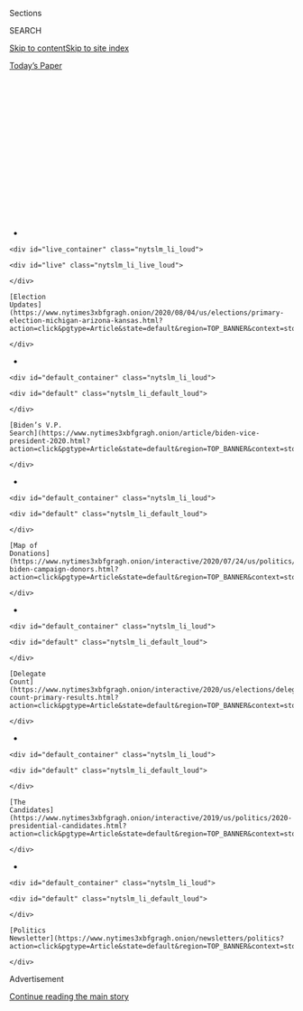 <div id="app">

<div>

<div>

<div>

<div class="NYTAppHideMasthead css-1q2w90k e1suatyy0">

<div class="section css-ui9rw0 e1suatyy2">

<div class="css-eph4ug er09x8g0">

<div class="css-6n7j50">

</div>

<span class="css-1dv1kvn">Sections</span>

<div class="css-10488qs">

<span class="css-1dv1kvn">SEARCH</span>

</div>

[Skip to content](#site-content)[Skip to site
index](#site-index)

</div>

<div class="css-10698na e1huz5gh0">

</div>

</div>

<div id="masthead-bar-one" class="section hasLinks css-15hmgas e1csuq9d3">

<div class="css-uqyvli e1csuq9d0">

</div>

<div class="css-1uqjmks e1csuq9d1">

</div>

<div class="css-9e9ivx">

[](https://myaccount.nytimes3xbfgragh.onion/auth/login?response_type=cookie&client_id=vi)

</div>

<div class="css-1bvtpon e1csuq9d2">

[Today’s
Paper](https://www.nytimes3xbfgragh.onion/section/todayspaper)

</div>

</div>

</div>

</div>

<div data-aria-hidden="false">

<div id="site-content" data-role="main">

<div>

<div class="css-1aor85t" style="opacity:0.000000001;z-index:-1;visibility:hidden">

<div class="css-1hqnpie">

<div class="css-epjblv">

<span class="css-17xtcya">[The
Upshot](/section/upshot)</span><span class="css-x15j1o">|</span><span class="css-fwqvlz">In
Poll, Trump Falls Far Behind Biden in Six Key Battleground
States</span>

</div>

<div class="css-k008qs">

<div class="css-1iwv8en">

<span class="css-18z7m18"></span>

<div>

</div>

</div>

<span class="css-1n6z4y">https://nyti.ms/2CCmZhz</span>

<div class="css-1705lsu">

<div class="css-4xjgmj">

<div class="css-4skfbu" data-role="toolbar" data-aria-label="Social Media Share buttons, Save button, and Comments Panel with current comment count" data-testid="share-tools">

  - 
  - 
  - 
  - 
    
    <div class="css-6n7j50">
    
    </div>

  - 
  - 

</div>

</div>

</div>

</div>

</div>

</div>

<div id="NYT_TOP_BANNER_REGION" class="css-13pd83m">

<div>

<div id="styln-elections-notifications-menu" class="section interactive-content interactive-size-medium css-1edisqu">

<div class="css-17ih8de interactive-body">

<div class="nytslm_innerContainer" data-aria-live="polite">

<div class="nytslm_title">

</div>

  - 
    
    <div id="live_container" class="nytslm_li_loud">
    
    <div id="live" class="nytslm_li_live_loud">
    
    </div>
    
    [Election
    Updates](https://www.nytimes3xbfgragh.onion/2020/08/04/us/elections/primary-election-michigan-arizona-kansas.html?action=click&pgtype=Article&state=default&region=TOP_BANNER&context=storylines_menu)
    
    </div>

  - 
    
    <div id="default_container" class="nytslm_li_loud">
    
    <div id="default" class="nytslm_li_default_loud">
    
    </div>
    
    [Biden’s V.P.
    Search](https://www.nytimes3xbfgragh.onion/article/biden-vice-president-2020.html?action=click&pgtype=Article&state=default&region=TOP_BANNER&context=storylines_menu)
    
    </div>

  - 
    
    <div id="default_container" class="nytslm_li_loud">
    
    <div id="default" class="nytslm_li_default_loud">
    
    </div>
    
    [Map of
    Donations](https://www.nytimes3xbfgragh.onion/interactive/2020/07/24/us/politics/trump-biden-campaign-donors.html?action=click&pgtype=Article&state=default&region=TOP_BANNER&context=storylines_menu)
    
    </div>

  - 
    
    <div id="default_container" class="nytslm_li_loud">
    
    <div id="default" class="nytslm_li_default_loud">
    
    </div>
    
    [Delegate
    Count](https://www.nytimes3xbfgragh.onion/interactive/2020/us/elections/delegate-count-primary-results.html?action=click&pgtype=Article&state=default&region=TOP_BANNER&context=storylines_menu)
    
    </div>

  - 
    
    <div id="default_container" class="nytslm_li_loud">
    
    <div id="default" class="nytslm_li_default_loud">
    
    </div>
    
    [The
    Candidates](https://www.nytimes3xbfgragh.onion/interactive/2019/us/politics/2020-presidential-candidates.html?action=click&pgtype=Article&state=default&region=TOP_BANNER&context=storylines_menu)
    
    </div>

  - 
    
    <div id="default_container" class="nytslm_li_loud">
    
    <div id="default" class="nytslm_li_default_loud">
    
    </div>
    
    [Politics
    Newsletter](https://www.nytimes3xbfgragh.onion/newsletters/politics?action=click&pgtype=Article&state=default&region=TOP_BANNER&context=storylines_menu)
    
    </div>

</div>

</div>

</div>

</div>

</div>

<div id="top-wrapper" class="css-1sy8kpn">

<div id="top-slug" class="css-l9onyx">

Advertisement

</div>

[Continue reading the main
story](#after-top)

<div class="ad top-wrapper" style="text-align:center;height:100%;display:block;min-height:250px">

<div id="top" class="place-ad" data-position="top" data-size-key="top">

</div>

</div>

<div id="after-top">

</div>

</div>

<div>

<div class="css-v5btjw etb61u70">

<div class="css-h03alg etb61u71">

Upshot

</div>

</div>

<div id="sponsor-wrapper" class="css-1hyfx7x">

<div id="sponsor-slug" class="css-19vbshk">

Supported by

</div>

[Continue reading the main
story](#after-sponsor)

<div id="sponsor" class="ad sponsor-wrapper" style="text-align:center;height:100%;display:block">

</div>

<div id="after-sponsor">

</div>

</div>

<div class="css-186x18t">

</div>

<div class="css-1vkm6nb ehdk2mb0">

# In Poll, Trump Falls Far Behind Biden in Six Key Battleground States

</div>

Dwindling white support for the president leads to a deficit of at least
six points in each state.

<div class="css-18e8msd">

<div class="css-vp77d3 epjyd6m0">

<div class="css-hus3qt ey68jwv0" data-aria-hidden="true">

[![Nate
Cohn](https://static01.graylady3jvrrxbe.onion/images/2018/06/13/multimedia/author-nate-cohn/author-nate-cohn-thumbLarge.jpg
"Nate Cohn")](https://www.nytimes3xbfgragh.onion/by/nate-cohn)

</div>

<div class="css-1baulvz">

By [<span class="css-1baulvz last-byline" itemprop="name">Nate
Cohn</span>](https://www.nytimes3xbfgragh.onion/by/nate-cohn)

</div>

</div>

  - 
    
    <div class="css-ld3wwf e16638kd2">
    
    Published June 25, 2020Updated July 20,
    2020
    
    </div>

  - 
    
    <div class="css-4xjgmj">
    
    <div class="css-pvvomx" data-role="toolbar" data-aria-label="Social Media Share buttons, Save button, and Comments Panel with current comment count" data-testid="share-tools">
    
      - 
      - 
      - 
      - 
        
        <div class="css-6n7j50">
        
        </div>
    
      - 
      - 
    
    </div>
    
    </div>

</div>

</div>

<div class="section meteredContent css-1r7ky0e" name="articleBody" itemprop="articleBody">

<div id="battleground-topline-table" class="section interactive-content interactive-size-scoop css-jme28f" data-id="100000007206380">

<div class="css-17ih8de interactive-body" data-sourceid="100000007206380">

<div class="g-story g-freebird g-max-limit" data-preview-slug="2020-06-15-siena-poll-wave-1">

<div id="topline-table" class="g-asset g-graphic" style="max-width: 600px">

<div data-role="img">

<div class="g-topline-table g-chart-container state">

<div class="g-banner-section">

###### NYT Upshot/  
Siena College poll

<div class="g-headshots-cont">

<div class="g-headshot-group biden-headshot-group">

![](https://static01.graylady3jvrrxbe.onion/newsgraphics/2020/06/15/siena-poll-wave-1/1099537c29f271db65813de9ab77ed10211d2920/headshots/biden-new.png)

</div>

<div class="g-headshot-group trump-headshot-group">

![](https://static01.graylady3jvrrxbe.onion/newsgraphics/2020/06/15/siena-poll-wave-1/1099537c29f271db65813de9ab77ed10211d2920/headshots/trump-new.png)

</div>

</div>

</div>

#### <span class="g-biden">Joe Biden</span> holds a strong lead among registered voters in six battleground states carried by <span class="g-trump">Donald Trump</span> in 2016.

<table>
<colgroup>
<col style="width: 33%" />
<col style="width: 33%" />
<col style="width: 33%" />
</colgroup>
<thead>
<tr class="header">
<th></th>
<th>2016 Result</th>
<th>NYT/Siena<br />
June 2020</th>
</tr>
</thead>
<tbody>
<tr class="odd">
<td>Michigan <span class="g-n">(n=610)</span></td>
<td><span class="g-poll-leader-margin">&lt;1</span> <span class="g-poll-leader-name">Trump</span></td>
<td><span class="g-poll-leader-margin">+11</span> <span class="g-poll-leader-name">Biden</span>
<div class="g-levels">
47-36
</div></td>
</tr>
<tr class="even">
<td>Wisconsin <span class="g-n">(655)</span></td>
<td><span class="g-poll-leader-margin">&lt;1</span> <span class="g-poll-leader-name">Trump</span></td>
<td><span class="g-poll-leader-margin">+11</span> <span class="g-poll-leader-name">Biden</span>
<div class="g-levels">
49-38
</div></td>
</tr>
<tr class="odd">
<td>Pennsylvania <span class="g-n">(651)</span></td>
<td><span class="g-poll-leader-margin">&lt;1</span> <span class="g-poll-leader-name">Trump</span></td>
<td><span class="g-poll-leader-margin">+10</span> <span class="g-poll-leader-name">Biden</span>
<div class="g-levels">
50-40
</div></td>
</tr>
<tr class="even">
<td>Florida <span class="g-n">(651)</span></td>
<td><span class="g-poll-leader-margin">+1</span> <span class="g-poll-leader-name">Trump</span></td>
<td><span class="g-poll-leader-margin">+6</span> <span class="g-poll-leader-name">Biden</span>
<div class="g-levels">
47-41
</div></td>
</tr>
<tr class="odd">
<td>Arizona <span class="g-n">(650)</span></td>
<td><span class="g-poll-leader-margin">+4</span> <span class="g-poll-leader-name">Trump</span></td>
<td><span class="g-poll-leader-margin">+7</span> <span class="g-poll-leader-name">Biden</span>
<div class="g-levels">
48-41
</div></td>
</tr>
<tr class="even">
<td>North Carolina <span class="g-n">(653)</span></td>
<td><span class="g-poll-leader-margin">+4</span> <span class="g-poll-leader-name">Trump</span></td>
<td><span class="g-poll-leader-margin">+9</span> <span class="g-poll-leader-name">Biden</span>
<div class="g-levels">
49-40
</div></td>
</tr>
</tbody>
</table>

<div class="g-poll-note">

Based on a New York Times/Siena College poll of 3,870 registered voters
from June 8 to June 18.

</div>

</div>

</div>

</div>

</div>

</div>

</div>

<div class="css-1fanzo5 StoryBodyCompanionColumn">

<div class="css-53u6y8">

[President
Trump](https://www.nytimes3xbfgragh.onion/interactive/2020/us/elections/donald-trump.html)
has lost significant ground in the six battleground states that clinched
his Electoral College victory in 2016, according to New York Times/Siena
College surveys, with Joseph R.
[Biden](https://www.nytimes3xbfgragh.onion/2020/07/03/upshot/joe-biden-voters-coronavirus.html)
Jr. opening double-digit leads in Michigan,
[Pennsylvania](https://www.nytimes3xbfgragh.onion/2020/07/02/us/politics/pennsylvania-trump-biden.html)
and Wisconsin.

[Mr.
Trump’s](https://www.nytimes3xbfgragh.onion/2020/07/02/us/politics/pennsylvania-trump-biden.html)
once-commanding [advantage among white
voters](https://www.nytimes3xbfgragh.onion/2020/06/29/us/politics/trump-swing-voters.html)
has nearly vanished, a development that would all but preclude the
president’s re-election if it persisted. Mr. Biden now has a 21-point
lead among white college graduates, and the president is losing among
white voters in the three Northern battleground states — not by much,
but he won them by nearly 10 points in 2016.

Four years ago, Mr. Trump’s strength in the disproportionately white
working-class battleground states allowed him to win the Electoral
College while losing the popular vote. The surveys indicate that the
president continues to fare better in these relatively white
battleground states than he does nationwide.

A separate Times/Siena survey released on Wednesday found Mr. Biden
leading by [14 points
nationwide](https://www.nytimes3xbfgragh.onion/2020/06/24/us/politics/trump-biden-poll-nyt-upshot-siena-college.html),
50 percent to 36 percent.

</div>

</div>

<div class="css-1fanzo5 StoryBodyCompanionColumn">

<div class="css-53u6y8">

Mr. Biden would win the presidency with at least 333 electoral votes,
far more than the 270 needed, if he won all six of the states surveyed
and held those won by Hillary Clinton four years ago. Most combinations
of any three of the six states — which also include Florida, Arizona and
North Carolina — would suffice.

With a little more than four months to go until the election, there is
still time for the president’s political standing to recover, just as it
did on so many occasions four years ago. He maintains a substantial
advantage on the economy, which could become an even more central issue
in what has already been a volatile election cycle. And many of the
undecided voters in these states lean Republican, and may end up
returning to their party’s nominee.

But for now, the findings confirm that the president’s political
standing has deteriorated sharply since October, when Times/Siena polls
found Mr. Biden ahead by just two percentage points across the same six
states (the average gap is now nine points). Since then, the nation has
faced a series of crises that would pose a grave political challenge to
any president seeking re-election. The
[polls](https://www.nytimes3xbfgragh.onion/2020/07/20/upshot/biden-trump-poll.html)
suggest that battleground-state voters believe the president has
struggled to meet the moment.

Over all, 42 percent of voters in the battleground states approve of how
Mr. Trump is handling his job as president, while 54 percent disapprove.

</div>

</div>

<div class="css-1fanzo5 StoryBodyCompanionColumn">

<div class="css-53u6y8">

These six​ states — with their mix of major cities, old industrial hubs,
growing suburbs, and even farmland — together deliver a grim judgment of
Mr. Trump on recent issues that have shaken American life. His handling
of the pandemic and the protests after the death of George Floyd help
explain his erosion across both old and new
battlegrounds.

</div>

</div>

<div id="battleground-issues" class="section interactive-content interactive-size-scoop css-bvtwvj" data-id="100000007206520">

<div class="css-17ih8de interactive-body" data-sourceid="100000007206520">

<div class="g-story g-freebird g-max-limit" data-preview-slug="2020-06-15-siena-poll-wave-1">

<div id="issues-chart" class="g-asset g-graphic" style="max-width: 600px">

<div data-role="img">

<div class="g-topline-table g-chart-container g-issues">

#### President Trump has the most support among voters in dealing with the economy, the least on issues connected to race.

###### Battleground voters who approve of Trump’s handling of ...

<table>
<colgroup>
<col style="width: 50%" />
<col style="width: 50%" />
</colgroup>
<tbody>
<tr class="odd">
<td>The economy</td>
<td><div class="g-bar-group">
<div class="g-bar" style="width: 100%">

</div>
<div class="g-bar-label" style="right: 0%">
56%
</div>
</div></td>
</tr>
<tr class="even">
<td>Coronavirus</td>
<td><div class="g-bar-group">
<div class="g-bar" style="width: 74.2222685742248%">

</div>
<div class="g-bar-label" style="right: 25.7777314257752%">
41%
</div>
</div></td>
</tr>
<tr class="odd">
<td>Criminal justice</td>
<td><div class="g-bar-group">
<div class="g-bar" style="width: 72.77952882885359%">

</div>
<div class="g-bar-label" style="right: 27.220471171146414%">
40%
</div>
</div></td>
</tr>
<tr class="even">
<td>Race relations</td>
<td><div class="g-bar-group">
<div class="g-bar" style="width: 60.774069511599734%">

</div>
<div class="g-bar-label" style="right: 39.225930488400266%">
34%
</div>
</div></td>
</tr>
<tr class="odd">
<td>Floyd protests</td>
<td><div class="g-bar-group">
<div class="g-bar" style="width: 55.37750396076264%">

</div>
<div class="g-bar-label" style="right: 44.62249603923736%">
31%
</div>
</div></td>
</tr>
</tbody>
</table>

<div class="g-poll-note">

Based on a New York Times/Siena College poll of 3,870 registered voters
from June 8 to June 18.

</div>

</div>

</div>

</div>

</div>

</div>

</div>

<div class="css-1fanzo5 StoryBodyCompanionColumn">

<div class="css-53u6y8">

Allan Larson, 83, a recently retired mechanical engineer in Apache
Junction, Ariz., began to regret his vote for the president shortly
after he took office — he said Mr. Trump tried to do away with too many
things President Obama had done, and kept firing good people — but his
handling of the pandemic solidified his
views.

<div id="NYT_MAIN_CONTENT_1_REGION" class="css-9tf9ac">

<div>

<div id="styln-nfldraft-updates-block" class="section interactive-content interactive-size-medium css-1ftcdic">

<div class="css-17ih8de interactive-body">

<div id="styln-briefing-block" data-asset-id="">

<div class="briefing-block-header-section">

# [Latest Updates: 2020 Election](https://www.nytimes3xbfgragh.onion/2020/08/04/us/elections/primary-election-michigan-arizona-kansas.html?action=click&pgtype=Article&state=default&region=MAIN_CONTENT_1&context=storylines_live_updates)

<div class="briefing-block-ts">

Updated 2020-08-04T19:43:49.779Z

</div>

</div>

  - [Two G.O.P. Senate primaries offer — what else? — a test of loyalty
    to
    Trump.](https://www.nytimes3xbfgragh.onion/2020/08/04/us/elections/primary-election-michigan-arizona-kansas.html?action=click&pgtype=Article&state=default&region=MAIN_CONTENT_1&context=storylines_live_updates#link-3924dd44)
  - [President Trump is suddenly a big supporter of mail-in voting — in
    Florida.](https://www.nytimes3xbfgragh.onion/2020/08/04/us/elections/primary-election-michigan-arizona-kansas.html?action=click&pgtype=Article&state=default&region=MAIN_CONTENT_1&context=storylines_live_updates#link-32b39e33)
  - [Election experts warn Congress about widespread disenfranchisement
    of voters of color in
    November.](https://www.nytimes3xbfgragh.onion/2020/08/04/us/elections/primary-election-michigan-arizona-kansas.html?action=click&pgtype=Article&state=default&region=MAIN_CONTENT_1&context=storylines_live_updates#link-6d019753)

<div class="briefing-block-footer">

<div class="briefing-block-footer-meta">

[See more
updates](https://www.nytimes3xbfgragh.onion/2020/08/04/us/elections/primary-election-michigan-arizona-kansas.html?action=click&pgtype=Article&state=default&region=MAIN_CONTENT_1&context=storylines_live_updates)

</div>

</div>

</div>

</div>

</div>

</div>

</div>

“He’s not doing anything about this here virus,” said Mr. Larson, who
plans to vote for Mr. Biden. “Just the way he’s running things, I don’t
think he’s doing the job he should do.”

On these recent issues, voter disapproval reflects more than just
general dissatisfaction with the state of the country. It seems to
reflect deeper disagreement with the president’s prioritization of the
economy over stopping the spread of coronavirus, and with his focus on
law and order over criminal justice.

A majority of voters, 63 percent, say they would rather back a
presidential candidate who focuses on the cause of protests, even when
the protests go too far, while just 31 percent say they would prefer to
support a candidate who says we need to be tough on demonstrations that
go too far.

Despite double-digit unemployment, 55 percent of voters in these six
states say the federal government’s priority should be to limit the
spread of the coronavirus, even if it hurts the economy, while just 35
percent say the federal government’s priority should be to restart the
economy. Even the newly unemployed, who would seem to have the most to
gain from a reopened economy, say stopping the coronavirus should be the
government’s priority.

A high-profile
[clash](https://www.nytimes3xbfgragh.onion/2020/05/31/us/politics/michigan-trump-election.html)
with Gov. Gretchen Whitmer of Michigan encapsulates the president’s
challenge. Mr. Trump sided with protesters who opposed her stay-at-home
orders, but voters in the state oppose the protests against social
distancing restrictions by 57 percent to 37 percent.

</div>

</div>

<div class="css-1fanzo5 StoryBodyCompanionColumn">

<div class="css-53u6y8">

As of now, 59 percent of voters in Michigan disapprove of Mr. Trump’s
handling of the coronavirus, the highest level of disapproval in any
battleground state polled. And nearly 40 percent of registered voters
there, including 11 percent of Republicans, say he has treated their
state worse than others in response to the
pandemic.

</div>

</div>

<div id="battleground-michigan" class="section interactive-content interactive-size-scoop css-bvtwvj" data-id="100000007206518">

<div class="css-17ih8de interactive-body" data-sourceid="100000007206518">

<div class="g-story g-freebird g-max-limit" data-preview-slug="2020-06-15-siena-poll-wave-1">

<div id="michigan-trump" class="g-asset g-graphic" style="max-width: 600px">

<div data-role="img">

<div class="g-topline-table g-chart-container g-michigan">

#### Voters in Michigan were much more likely to say that they thought President Trump treated their state unfairly in responding to the coronavirus.

###### Voters who say Trump treated their state worse than most:

<table>
<colgroup>
<col style="width: 50%" />
<col style="width: 50%" />
</colgroup>
<tbody>
<tr class="odd">
<td><span class="g-nyt-label-1">Arizona</span></td>
<td><div class="g-bar-group">
<div class="g-bar" style="width: 18.587761609913052%">

</div>
<div class="g-bar-label" style="right: 81.41223839008694%">
7%
</div>
</div></td>
</tr>
<tr class="even">
<td><span class="g-nyt-label-1">Florida</span></td>
<td><div class="g-bar-group">
<div class="g-bar" style="width: 21.120567993322233%">

</div>
<div class="g-bar-label" style="right: 78.87943200667777%">
8%
</div>
</div></td>
</tr>
<tr class="odd">
<td><span class="g-nyt-label-1">Michigan</span></td>
<td><div class="g-bar-group">
<div class="g-bar" style="width: 100%">

</div>
<div class="g-bar-label" style="right: 0%">
37%
</div>
</div></td>
</tr>
<tr class="even">
<td><span class="g-nyt-label-1">North Carolina</span></td>
<td><div class="g-bar-group">
<div class="g-bar" style="width: 38.20019826326635%">

</div>
<div class="g-bar-label" style="right: 61.79980173673365%">
14%
</div>
</div></td>
</tr>
<tr class="odd">
<td><span class="g-nyt-label-1">Pennsylvania</span></td>
<td><div class="g-bar-group">
<div class="g-bar" style="width: 34.711227444542%">

</div>
<div class="g-bar-label" style="right: 65.288772555458%">
13%
</div>
</div></td>
</tr>
<tr class="even">
<td><span class="g-nyt-label-1">Wisconsin</span></td>
<td><div class="g-bar-group">
<div class="g-bar" style="width: 27.131054975759156%">

</div>
<div class="g-bar-label" style="right: 72.86894502424084%">
10%
</div>
</div></td>
</tr>
</tbody>
</table>

<div class="g-poll-note">

Based on a New York Times/Siena College poll of 3,870 registered voters
from June 8 to June 18.

</div>

</div>

</div>

</div>

</div>

</div>

</div>

<div class="css-1fanzo5 StoryBodyCompanionColumn">

<div class="css-53u6y8">

Mr. Trump’s ratings are healthier on the kinds of issues that might have
dominated the election season under more ordinary circumstances. His 56
percent approval rating on the economy, versus 40 percent who
disapprove, is nearly the opposite of his overall job approval rating.
Battleground voters say by a double-digit margin that he would do a
better job on the issue than Mr. Biden, and they also prefer Mr. Trump
to handle relations with China.

There is still time for memories to fade or for the national debate to
return to more favorable turf for the president.

Joe Cook, a 35-year-old bakery manager in Orlando, Fla., voted for Mr.
Trump in 2016 and disapproves of how he has handled the coronavirus
outbreak. He said Mr. Trump shouldn’t have let the economy be shut down
during the pandemic, and should have cracked down on rioters.

Nevertheless, he will stick with Mr. Trump because he has run on lower
taxes and less regulation. “The less government in my life, the better,”
Mr. Cook said.

For now, though, the president’s coalition has suffered serious
defections, eroding the familiar demographic divides of recent
elections.

</div>

</div>

<div class="css-1fanzo5 StoryBodyCompanionColumn">

<div class="css-53u6y8">

Mr. Trump retains the support of 86 percent of respondents who said they
voted for him in 2016, down from 92 percent in October.

Mr. Biden, by contrast, has emerged from a contested primary with a
unified Democratic coalition. He wins 93 percent of the voters who
backed Mrs. Clinton four years ago, as well as 92 percent of
self-identified Democrats. Mr. Biden also enjoys a significant advantage
among those who voted for neither Mr. Trump nor Mrs. Clinton in 2016. He
has a 35-point lead among battleground voters who said they backed a
minor-party candidate or wrote in another.

Together, these shifts give Mr. Biden a six-point lead among voters who
participated in the 2016 election, according to voter-file records. The
same voters said they backed Mr. Trump over Mrs. Clinton in 2016 by 2.5
percentage points, slightly better for Mr. Trump than the actual result
of the six states, offering a level of validity to the survey’s
findings. Mr. Biden also has a 17-point lead among registered voters who
did not vote in the 2016 race.

Mr. Trump’s edge among white voters has dwindled despite national
attention to the kind of racial issues that many analysts believed
propelled his strength among white voters in the first place. If
attitudes about race were vital to Mr. Trump’s appeal with white voters,
then a foundation of his strength has been badly shaken.

[National polls
suggest](https://www.nytimes3xbfgragh.onion/interactive/2020/06/10/upshot/black-lives-matter-attitudes.html)
that the Black Lives Matter movement has become significantly more
popular since the 2016 election. The Times/Siena polls find that white
voters in the battleground states support the recent protests and agree
with the movement’s major complaints about the criminal justice system,
including that the death of Mr. Floyd is part of a broader pattern of
excessive police violence, and that the criminal justice system is
biased against African-Americans. They disapprove of how the president
is handling both the recent protests and race relations more generally.

Mr. Biden’s gains among white voters have been largest among the young
and college-educated white voters likeliest to back the protesters’
views on racial issues.

Over all in the six states, Mr. Biden holds a 55-34 lead among white
voters with at least a four-year college degree, an 11-point gain from
October. White voters under age 35 now back Mr. Biden by a margin of 50
percent to 31 percent, up from an all-but-tied race in October.

</div>

</div>

<div class="css-1fanzo5 StoryBodyCompanionColumn">

<div class="css-53u6y8">

White voters with more conservative attitudes on racial issues appear to
have soured on Mr. Trump in recent months, and yet they have not
embraced Mr.
Biden.

</div>

</div>

<div id="battleground-crosstabs" class="section interactive-content interactive-size-scoop css-bvtwvj" data-id="100000007206511">

<div class="css-17ih8de interactive-body" data-sourceid="100000007206511">

<div class="g-story g-freebird g-max-limit" data-preview-slug="2020-06-15-siena-poll-wave-1">

<div id="subgroup-table" class="g-asset g-graphic" style="max-width: 600px">

<div data-role="img">

<div class="g-topline-table g-chart-container demos">

#### Biden’s standing in battleground states represents a major shift in support from 2016 with nearly every group of voters.

<table>
<colgroup>
<col style="width: 20%" />
<col style="width: 20%" />
<col style="width: 20%" />
<col style="width: 20%" />
<col style="width: 20%" />
</colgroup>
<thead>
<tr class="header">
<th></th>
<th>Polls<br />
in 2016</th>
<th>NYT/Siena<br />
Oct. 2019</th>
<th>NYT/Siena<br />
June 2020</th>
<th>Change from 2019 NYT poll</th>
</tr>
</thead>
<tbody>
<tr class="odd">
<td>All reg. voters <span class="g-n">(n=3,870)</span></td>
<td><span class="g-poll-leader-margin">&lt;1</span> <span class="g-poll-leader-name">Clinton</span></td>
<td><span class="g-poll-leader-margin">+2</span> <span class="g-poll-leader-name">Biden</span></td>
<td><span class="g-poll-leader-margin">+9</span> <span class="g-poll-leader-name">Biden</span></td>
<td><div class="g-arrow-cont">
<div class="g-zero-marker" style="left: 92.59259259259258%;">

</div>
<div class="g-arrow" style="left: 65.77777777777779%; width: 26.814814814814795%; ">

</div>
<div class="g-endpoint-label g-arrow-label" style="right: 36.222222222222214%; ">
+7
</div>
</div></td>
</tr>
</tbody>
</table>

###### gender

<table>
<colgroup>
<col style="width: 20%" />
<col style="width: 20%" />
<col style="width: 20%" />
<col style="width: 20%" />
<col style="width: 20%" />
</colgroup>
<tbody>
<tr class="odd">
<td>Male <span class="g-n">(n=1,772)</span></td>
<td><span class="g-poll-leader-margin">+8</span> <span class="g-poll-leader-name">Trump</span></td>
<td><span class="g-poll-leader-margin">+12</span> <span class="g-poll-leader-name">Trump</span></td>
<td><span class="g-poll-leader-margin">+2</span> <span class="g-poll-leader-name">Trump</span></td>
<td><div class="g-arrow-cont">
<div class="g-zero-marker" style="left: 92.59259259259258%;">

</div>
<div class="g-arrow" style="left: 57.274622222222234%; width: 35.31797037037035%; ">

</div>
<div class="g-endpoint-label g-arrow-label" style="right: 44.725377777777766%; ">
+10
</div>
</div></td>
</tr>
<tr class="even">
<td>Female <span class="g-n">(2,098)</span></td>
<td><span class="g-poll-leader-margin">+8</span> <span class="g-poll-leader-name">Clinton</span></td>
<td><span class="g-poll-leader-margin">+13</span> <span class="g-poll-leader-name">Biden</span></td>
<td><span class="g-poll-leader-margin">+19</span> <span class="g-poll-leader-name">Biden</span></td>
<td><div class="g-arrow-cont">
<div class="g-zero-marker" style="left: 92.59259259259258%;">

</div>
<div class="g-arrow" style="left: 71.73895925925922%; width: 20.853633333333363%; ">

</div>
<div class="g-endpoint-label g-arrow-label" style="right: 30.261040740740782%; ">
+6
</div>
</div></td>
</tr>
</tbody>
</table>

###### Race and education

<table>
<colgroup>
<col style="width: 20%" />
<col style="width: 20%" />
<col style="width: 20%" />
<col style="width: 20%" />
<col style="width: 20%" />
</colgroup>
<tbody>
<tr class="odd">
<td>White <span class="g-n">(n=2,718)</span></td>
<td><span class="g-poll-leader-margin">+15</span> <span class="g-poll-leader-name">Trump</span></td>
<td><span class="g-poll-leader-margin">+12</span> <span class="g-poll-leader-name">Trump</span></td>
<td><span class="g-poll-leader-margin">+4</span> <span class="g-poll-leader-name">Trump</span></td>
<td><div class="g-arrow-cont">
<div class="g-zero-marker" style="left: 92.59259259259258%;">

</div>
<div class="g-arrow" style="left: 62.22222222222226%; width: 30.370370370370324%; ">

</div>
<div class="g-endpoint-label g-arrow-label" style="right: 39.77777777777774%; ">
+8
</div>
</div></td>
</tr>
<tr class="even">
<td>White, college <span class="g-n">(1,228)</span></td>
<td><span class="g-poll-leader-margin">+6</span> <span class="g-poll-leader-name">Clinton</span></td>
<td><span class="g-poll-leader-margin">+10</span> <span class="g-poll-leader-name">Biden</span></td>
<td><span class="g-poll-leader-margin">+21</span> <span class="g-poll-leader-name">Biden</span></td>
<td><div class="g-arrow-cont">
<div class="g-zero-marker" style="left: 92.59259259259258%;">

</div>
<div class="g-arrow" style="left: 50.92592592592591%; width: 41.66666666666667%; ">

</div>
<div class="g-endpoint-label g-arrow-label" style="right: 51.07407407407409%; ">
+11
</div>
</div></td>
</tr>
<tr class="odd">
<td>White, no coll. <span class="g-n">(1,472)</span></td>
<td><span class="g-poll-leader-margin">+26</span> <span class="g-poll-leader-name">Trump</span></td>
<td><span class="g-poll-leader-margin">+24</span> <span class="g-poll-leader-name">Trump</span></td>
<td><span class="g-poll-leader-margin">+16</span> <span class="g-poll-leader-name">Trump</span></td>
<td><div class="g-arrow-cont">
<div class="g-zero-marker" style="left: 92.59259259259258%;">

</div>
<div class="g-arrow" style="left: 63.481481481481495%; width: 29.111111111111086%; ">

</div>
<div class="g-endpoint-label g-arrow-label" style="right: 38.518518518518505%; ">
+8
</div>
</div></td>
</tr>
<tr class="even">
<td>Black <span class="g-n">(382)</span></td>
<td><span class="g-poll-leader-margin">+79</span> <span class="g-poll-leader-name">Clinton</span></td>
<td><span class="g-poll-leader-margin">+74</span> <span class="g-poll-leader-name">Biden</span></td>
<td><span class="g-poll-leader-margin">+76</span> <span class="g-poll-leader-name">Biden</span></td>
<td><div class="g-arrow-cont">
<div class="g-zero-marker" style="left: 92.59259259259258%;">

</div>
<div class="g-arrow" style="left: 84.07407407407406%; width: 8.518518518518519%; ">

</div>
<div class="g-endpoint-label g-arrow-label" style="right: 17.925925925925938%; ">
+2
</div>
</div></td>
</tr>
<tr class="odd">
<td>Hispanic <span class="g-n">(376)</span></td>
<td><span class="g-poll-leader-margin">+36</span> <span class="g-poll-leader-name">Clinton</span></td>
<td><span class="g-poll-leader-margin">+35</span> <span class="g-poll-leader-name">Biden</span></td>
<td><span class="g-poll-leader-margin">+36</span> <span class="g-poll-leader-name">Biden</span></td>
<td><div class="g-arrow-cont">
<div class="g-zero-marker" style="left: 92.59259259259258%;">

</div>
<div class="g-arrow" style="left: 88.65832222222222%; width: 3.9342703703703563%; ">

</div>
<div class="g-endpoint-label g-arrow-label" style="right: 13.341677777777775%; ">
+1
</div>
</div></td>
</tr>
</tbody>
</table>

###### age

<table>
<colgroup>
<col style="width: 20%" />
<col style="width: 20%" />
<col style="width: 20%" />
<col style="width: 20%" />
<col style="width: 20%" />
</colgroup>
<tbody>
<tr class="odd">
<td>18 to 29 <span class="g-n">(n=616)</span></td>
<td><span class="g-poll-leader-margin">+21</span> <span class="g-poll-leader-name">Clinton</span></td>
<td><span class="g-poll-leader-margin">+17</span> <span class="g-poll-leader-name">Biden</span></td>
<td><span class="g-poll-leader-margin">+38</span> <span class="g-poll-leader-name">Biden</span></td>
<td><div class="g-arrow-cont">
<div class="g-zero-marker" style="left: 92.59259259259258%;">

</div>
<div class="g-arrow" style="left: 15.817962962962975%; width: 76.7746296296296%; ">

</div>
<div class="g-endpoint-label g-arrow-label" style="right: 86.18203703703702%; ">
+21
</div>
</div></td>
</tr>
<tr class="even">
<td>30 to 44 <span class="g-n">(756)</span></td>
<td><span class="g-poll-leader-margin">+1</span> <span class="g-poll-leader-name">Clinton</span></td>
<td><span class="g-poll-leader-margin">+8</span> <span class="g-poll-leader-name">Biden</span></td>
<td><span class="g-poll-leader-margin">+15</span> <span class="g-poll-leader-name">Biden</span></td>
<td><div class="g-arrow-cont">
<div class="g-zero-marker" style="left: 92.59259259259258%;">

</div>
<div class="g-arrow" style="left: 66.32083703703702%; width: 26.271755555555558%; ">

</div>
<div class="g-endpoint-label g-arrow-label" style="right: 35.67916296296298%; ">
+7
</div>
</div></td>
</tr>
<tr class="odd">
<td>45 to 64 <span class="g-n">(1,288)</span></td>
<td><span class="g-poll-leader-margin">&lt;1</span> <span class="g-poll-leader-name">Trump</span></td>
<td><span class="g-poll-leader-margin">+7</span> <span class="g-poll-leader-name">Trump</span></td>
<td><span class="g-poll-leader-margin">+4</span> <span class="g-poll-leader-name">Trump</span></td>
<td><div class="g-arrow-cont">
<div class="g-zero-marker" style="left: 92.59259259259258%;">

</div>
<div class="g-arrow" style="left: 83.11598518518518%; width: 9.4766074074074%; ">

</div>
<div class="g-endpoint-label g-arrow-label" style="right: 18.88401481481482%; ">
+3
</div>
</div></td>
</tr>
<tr class="even">
<td>65+ <span class="g-n">(1,036)</span></td>
<td><span class="g-poll-leader-margin">+13</span> <span class="g-poll-leader-name">Trump</span></td>
<td><span class="g-poll-leader-margin">+1</span> <span class="g-poll-leader-name">Trump</span></td>
<td><span class="g-poll-leader-margin">+6</span> <span class="g-poll-leader-name">Biden</span></td>
<td><div class="g-arrow-cont">
<div class="g-zero-marker" style="left: 92.59259259259258%;">

</div>
<div class="g-arrow" style="left: 67.97607777777777%; width: 24.616514814814806%; ">

</div>
<div class="g-endpoint-label g-arrow-label" style="right: 34.023922222222225%; ">
+7
</div>
</div></td>
</tr>
</tbody>
</table>

<div class="g-poll-note">

Figures in 2020 are from a New York Times/Siena College poll of 3,870
registered voters from June 8 to June 18. Figures from 2019 are from a
NYT Upshot/Siena College
[poll](https://www.nytimes3xbfgragh.onion/2019/11/04/upshot/trump-biden-warren-polls.html)
of 3,766 registered voters from Oct. 13 to Oct. 26. Figures from 2016
represent a combination of 7,802 battleground respondents in polls by
The New York Times/Siena College, The New York Times/CBS News, Pew
Research, The Washington Post/ABC News and CNN/ORC in fall 2016.

</div>

</div>

</div>

</div>

</div>

</div>

</div>

<div class="css-1fanzo5 StoryBodyCompanionColumn">

<div class="css-53u6y8">

White voters without a degree, the linchpin of the president’s winning
coalition, back Mr. Trump by a 16-point margin in the battlegrounds,
down from a 24-point margin in October and a 26-point one in the final
polls of the last election. Despite that slide, Mr. Biden’s support
among white voters without a degree has increased by only one percentage
point since October.

One such voter Mr. Biden has gained is Samantha Spencer, 29, from
Beloit, Wis. “There’s just been so many different things that I’ve been
like viscerally disgusted by,” she said. “I’m a Christian and I know a
lot of people who are also Christians are still sticking with him, but
for my faith I can’t justify supporting this garbage anymore.”

Mr. Biden leads among voters 65 and over, reversing a decade-long
Republican advantage. But he has made relatively limited gains among
voters over age 50 since October, including no gains at all among white
voters over age 50 without a college degree.

Their relatively conservative attitudes on race and the protests could
be part of the reason for the president’s resilience: White voters in
the battleground states who are 50 and over oppose the recent
demonstrations, and say too many have turned to violent rioting. They
are split on whether discrimination against whites is as big a problem
as discrimination against minorities, and say that riots are a bigger
problem than police treatment of African-Americans by a
10-percentage-point margin.

Perhaps more surprisingly, Mr. Biden has also made few to no gains among
nonwhite voters, despite the national attention on criminal justice and
racism over the last month.

</div>

</div>

<div class="css-1fanzo5 StoryBodyCompanionColumn">

<div class="css-53u6y8">

Over all in the battlegrounds, Mr. Biden leads among black voters by 83
percent to 7 percent, up only slightly from October. Hispanic voters
back Mr. Biden by 62-26, also essentially unchanged. Neither lead
exceeds Mrs. Clinton’s margin in the final polls from 2016.

Mr. Biden’s wide lead is a reflection of the president’s weakness rather
than of his own strength. Over all, 55 percent of Mr. Biden’s supporters
say their vote is more a vote against Mr. Trump than a vote for Mr.
Biden, while 80 percent of Mr. Trump’s supporters say they’re mainly
[voting](https://www.nytimes3xbfgragh.onion/2020/06/27/us/politics/trump-biden-protests-polling.html)
for the president. And Mr. Biden’s gains have come without any
improvement in his favorability ratings, even as Mr. Trump’s have
plummeted.

But Mr. Biden’s standing is nonetheless healthy by most measures. Over
all, 50 percent of battleground voters say they have a favorable view of
him, compared with 47 percent who have an unfavorable view.

It’s possible that Mr. Biden will struggle to match his wide lead in the
polls at the ballot box. The battleground voters who don’t back either
Mr. Biden or Mr. Trump tend to tilt Republican, whether by party
registration or by affiliation, and 34 percent say they voted for Mr.
Trump in 2016, compared with 20 percent who backed Mrs. Clinton.

Some of these voters may return to the president by the end of the race,
yet at the moment, 56 percent of these voters disapprove of his
performance, while just 29 percent approve.

The results suggest that Mr. Biden still has an open path to a sweeping
victory. Over all, 55 percent of registered voters in the battleground
states said there was at least “some chance” they would support Mr.
Biden in the election, including 12 percent of Republicans, 11 percent
of voters who backed Mr. Trump in 2016, and 44 percent of the
Republican-tilting undecided voters.

As for Mr. Trump, 55 percent of registered voters in the battlegrounds
said there was “not really any chance” they would vote for him this
November.

</div>

</div>

<div id="2020-pollingribbon" class="section interactive-content interactive-size-scoop css-m2zfm8" data-id="100000007205799">

<div class="css-17ih8de interactive-body" data-sourceid="100000007205799">

<div id="g-graphic" class="g-bg-ribbon-widget g-bg-ribbon-belt g-bg-ribbon-belt-upshot">

<div class="g-belt-container">

<div class="belt-kicker">

### New York Times/Siena College polls

We asked thousands of voters across the country about President Trump,
Joseph R. Biden Jr., the coronavirus pandemic, Black Lives Matter and
more.

</div>

  - 
    
    <div class="image">
    
    [![](https://static01.graylady3jvrrxbe.onion/newsgraphics/2020/06/23/2020-pollingribbon/3133357315cec7c0cac77287fdc6f8ec7774b74f/thumbs/allstates.jpg)](https://www.nytimes3xbfgragh.onion/2020/06/24/us/politics/trump-biden-poll-nyt-upshot-siena-college.html)
    
    </div>
    
    <div class="text">
    
    [](https://www.nytimes3xbfgragh.onion/2020/06/24/us/politics/trump-biden-poll-nyt-upshot-siena-college.html)
    
    # Biden Takes Dominant Lead as Voters Reject Trump on Virus and Race
    
    </div>
    
    June 24,
    2020

  - 
    
    <div class="image">
    
    [![](https://static01.graylady3jvrrxbe.onion/newsgraphics/2020/06/23/2020-pollingribbon/3133357315cec7c0cac77287fdc6f8ec7774b74f/thumbs/battlestates.jpg)](https://www.nytimes3xbfgragh.onion/2020/06/25/upshot/poll-2020-biden-battlegrounds.html)
    
    </div>
    
    <div class="text">
    
    [](https://www.nytimes3xbfgragh.onion/2020/06/25/upshot/poll-2020-biden-battlegrounds.html)
    
    # Showing Strength With White Voters, Biden Builds Lead in Battleground States
    
    </div>
    
    June 25,
    2020

  - 
    
    <div class="image">
    
    [![](https://static01.graylady3jvrrxbe.onion/newsgraphics/2020/06/23/2020-pollingribbon/3133357315cec7c0cac77287fdc6f8ec7774b74f/thumbs/altraces.jpg)](https://www.nytimes3xbfgragh.onion/2020/06/25/us/politics/trump-senate-republicans-poll.html)
    
    </div>
    
    <div class="text">
    
    [](https://www.nytimes3xbfgragh.onion/2020/06/25/us/politics/trump-senate-republicans-poll.html)
    
    # Trump’s Sagging Popularity Drags Down Republican Senate Candidates
    
    </div>
    
    June 25,
    2020

  - 
    
    <div class="image">
    
    [![](https://static01.graylady3jvrrxbe.onion/newsgraphics/2020/06/23/2020-pollingribbon/3133357315cec7c0cac77287fdc6f8ec7774b74f/thumbs/vp.png)](https://www.nytimes3xbfgragh.onion/2020/06/26/us/politics/biden-vice-president-voters.html)
    
    </div>
    
    <div class="text">
    
    [](https://www.nytimes3xbfgragh.onion/2020/06/26/us/politics/biden-vice-president-voters.html)
    
    # Biden Is Getting a Lot of Advice on His V.P. Here’s What Voters Think.
    
    </div>
    
    June 26, 2020

<div class="belt-footer">

</div>

</div>

</div>

</div>

</div>

<div class="css-1fanzo5 StoryBodyCompanionColumn">

<div class="css-53u6y8">

-----

The Times/Siena poll of 3,870 registered voters in Pennsylvania,
Michigan, Florida, Arizona, Wisconsin and North Carolina was conducted
from June 8 to 18. The margin of sampling error for an individual state
poll ranges from plus-or-minus 4.1 to 4.6 percentage points. The margin
of sampling error on the full battleground sample is plus-or-minus 1.8
percentage points.

Here are the
[crosstabs](https://int.graylady3jvrrxbe.onion/data/documenttools/battleground-0625/6ca076db1919b722/full.pdf)
and
[methodology](https://int.graylady3jvrrxbe.onion/data/documenttools/nyt-siena-poll-methodology-june-2020/f6f533b4d07f4cbe/full.pdf)
for the poll.

-----

Claire Cain Miller contributing
reporting.

</div>

</div>

</div>

<div>

</div>

<div>

</div>

<div id="NYT_BELOW_MAIN_CONTENT_REGION">

<div>

<div id="STLYN_guide_v1_STYLN_guide_a" class="section css-l08pwh interactive-content interactive-size-medium">

<div class="css-17ih8de interactive-body">

<div class="g-story g-freebird g-max-limit" data-preview-slug="styln-scroll-guide">

</div>

<div id="g-electionguide-id" class="g-electionguide">

<div class="g-electionguide-container">

<div class="g-electionguide-wrapper">

<div class="g-electionguide-logo">

</div>

# Our 2020 Election Guide

Updated Aug. 4, 2020

  - 
    
    -----
    
    ## The Latest
    
      - Five states are holding primary elections Tuesday, with voters
        in Arizona, Kansas, Michigan, Missouri and Washington State
        choosing nominees for Congress and local offices. [Follow live
        election updates
        here.](https://www.nytimes3xbfgragh.onion/2020/08/04/us/elections/primary-election-michigan-arizona-kansas.html?action=click&pgtype=Article&state=default&region=BELOW_MAIN_CONTENT&context=storylines_guide)

  - 
    
    -----
    
    ## Biden’s V.P. Search
    
      - [Here are 13
        women](https://www.nytimes3xbfgragh.onion/article/biden-vice-president-2020.html?action=click&pgtype=Article&state=default&region=BELOW_MAIN_CONTENT&context=storylines_guide)
        who have been under consideration to be Joe Biden’s running
        mate, and why each might be chosen — and might not be.

  - 
    
    -----
    
    ## Keep Up With Our Coverage
    
      - Get an
        [email](https://www.nytimes3xbfgragh.onion/newsletters/politics?action=click&pgtype=Article&state=default&region=BELOW_MAIN_CONTENT&context=storylines_guide)
        recapping the day’s news
    
    <!-- end list -->
    
      - Download our mobile app on
        [iOS](https://apps.apple.com/us/app/nytimes/id284862083?ls=1&mat_click_id=5c79ae7455014fd1bd66b5610c05b8f2-20191112-16948&referrer=mat_click_id%3D5c79ae7455014fd1bd66b5610c05b8f2-20191112-16948%26link_click_id%3D722930677036718082)
        and
        [Android](http://a.localytics.com/android?id=com.nytimes.android&referrer=utm_source%3Dother_nyt_mobile_web%26utm_medium%3DWeb%2520page%26utm_term%3DGeneral%2520Mobile%2520Page%26utm_campaign%3DNYT%2520Mobile%2520General%2520Page)
        and turn on Breaking News and Politics alerts

</div>

</div>

</div>

</div>

</div>

</div>

</div>

<div>

</div>

<div>

<div id="bottom-wrapper" class="css-1ede5it">

<div id="bottom-slug" class="css-l9onyx">

Advertisement

</div>

[Continue reading the main
story](#after-bottom)

<div id="bottom" class="ad bottom-wrapper" style="text-align:center;height:100%;display:block;min-height:90px">

</div>

<div id="after-bottom">

</div>

</div>

</div>

</div>

</div>

## Site Index

<div>

</div>

## Site Information Navigation

  - [© <span>2020</span> <span>The New York Times
    Company</span>](https://help.nytimes3xbfgragh.onion/hc/en-us/articles/115014792127-Copyright-notice)

<!-- end list -->

  - [NYTCo](https://www.nytco.com/)
  - [Contact
    Us](https://help.nytimes3xbfgragh.onion/hc/en-us/articles/115015385887-Contact-Us)
  - [Work with us](https://www.nytco.com/careers/)
  - [Advertise](https://nytmediakit.com/)
  - [T Brand Studio](http://www.tbrandstudio.com/)
  - [Your Ad
    Choices](https://www.nytimes3xbfgragh.onion/privacy/cookie-policy#how-do-i-manage-trackers)
  - [Privacy](https://www.nytimes3xbfgragh.onion/privacy)
  - [Terms of
    Service](https://help.nytimes3xbfgragh.onion/hc/en-us/articles/115014893428-Terms-of-service)
  - [Terms of
    Sale](https://help.nytimes3xbfgragh.onion/hc/en-us/articles/115014893968-Terms-of-sale)
  - [Site
    Map](https://spiderbites.nytimes3xbfgragh.onion)
  - [Help](https://help.nytimes3xbfgragh.onion/hc/en-us)
  - [Subscriptions](https://www.nytimes3xbfgragh.onion/subscription?campaignId=37WXW)

</div>

</div>

</div>

</div>
